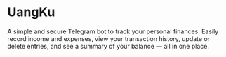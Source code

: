 # UangKu
A simple and secure Telegram bot to track your personal finances. Easily record income and expenses, view your transaction history, update or delete entries, and see a summary of your balance — all in one place.
